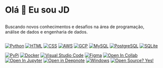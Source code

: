 # Olá 👋 Eu sou JD

## 
Buscando novos conhecimentos e desafios na área de programação, análise de dados e engenharia de dados.


## 
<!-- Badges -->
[![Python](https://img.shields.io/badge/Python-orange?style=flat&logo=python)](https://www.python.org/)
[![HTML](https://img.shields.io/badge/HTML-blue?style=flat&logo=html5)](https://developer.mozilla.org/en-US/docs/Web/HTML)
[![CSS](https://img.shields.io/badge/CSS-blue?style=flat&logo=css3)](https://developer.mozilla.org/en-US/docs/Web/CSS)
[![AWS](https://img.shields.io/badge/AWS-blue?style=flat&logo=amazon-aws)](https://aws.amazon.com/)
[![GCP](https://img.shields.io/badge/GCP-blue?style=flat&logo=google-cloud)](https://cloud.google.com/)
[![MySQL](https://img.shields.io/badge/MySQL-blue?style=flat&logo=mysql)](https://www.mysql.com/)
[![PostgreSQL](https://img.shields.io/badge/PostgreSQL-blue?style=flat&logo=postgresql)](https://www.postgresql.org/)
[![SQLite](https://img.shields.io/badge/SQLite-blue?style=flat&logo=sqlite)](https://www.sqlite.org/)

[![PyPi](https://img.shields.io/badge/PyPi-blue?style=flat)](https://https://pypi.org/)
[![Docker](https://img.shields.io/badge/Docker-blue?style=flat)](https://docker.com/)
[![Visual Studio Code](https://img.shields.io/badge/Visual%20Studio%20Code-blue?style=flat)](https://code.visualstudio.com/)
[![Figma](https://img.shields.io/badge/Figma-blue?style=flat)](https://www.figma.com/)
[![Open In Collab](https://img.shields.io/badge/Open%20In%20Collab-blue?style=flat)](https://colab.research.google.com/github/Naereen/badges)
[![Open In Jupyter](https://img.shields.io/badge/Open%20In%20Jupyter-blue?style=flat)](https://jupyter.org/try)
[![Open in Deepnote](https://img.shields.io/badge/Open%20In%20Deepnote-blue?style=flat)](https://deepnote.com/)
[![Windows](https://img.shields.io/badge/Windows-blue?style=flat)](https://microsoft.com/windows/)
[![Open Source? Yes!](https://img.shields.io/badge/Open%20Source%20%3F-Yes!-blue?style=flat&icon=github)](https://itsfoss.com/)







          
